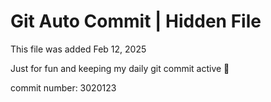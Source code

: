 # Git Auto Commit | Hidden File

This file was added Feb 12, 2025

Just for fun and keeping my daily git commit active 🤪

commit number: 3020123
